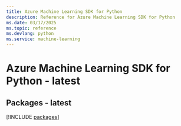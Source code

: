 ```yaml
---
title: Azure Machine Learning SDK for Python
description: Reference for Azure Machine Learning SDK for Python
ms.date: 03/17/2025
ms.topic: reference
ms.devlang: python
ms.service: machine-learning
---
```

# Azure Machine Learning SDK for Python - latest
## Packages - latest
[!INCLUDE [packages](machine-learning-index.md)]
